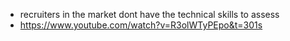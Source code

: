 - recruiters in the market dont have the technical skills to assess
- https://www.youtube.com/watch?v=R3olWTyPEpo&t=301s
